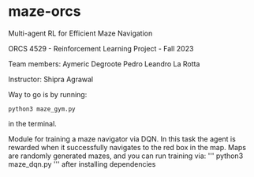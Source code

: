 # maze-orcs

Multi-agent RL for Efficient Maze Navigation


ORCS 4529 - Reinforcement Learning
Project - Fall 2023

Team members:
Aymeric Degroote
Pedro Leandro La Rotta

Instructor: Shipra Agrawal


Way to go is by running:
```
python3 maze_gym.py
```
in the terminal.

Module for training a maze navigator via DQN. In this task the agent is rewarded 
when it successfully navigates to the red box in the map. Maps are randomly generated 
mazes, and you can run training via:
'''
python3 maze_dqn.py
'''
after installing dependencies
